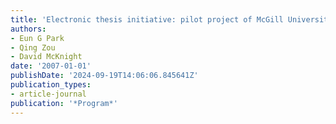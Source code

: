 ```yaml
---
title: 'Electronic thesis initiative: pilot project of McGill University, Montreal'
authors:
- Eun G Park
- Qing Zou
- David McKnight
date: '2007-01-01'
publishDate: '2024-09-19T14:06:06.845641Z'
publication_types:
- article-journal
publication: '*Program*'
---
```

